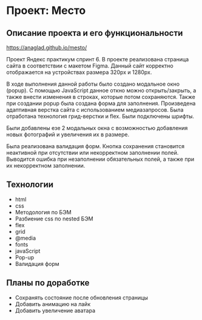 # Проект: Место
## Описание проекта и его функциональности

https://anaglad.github.io/mesto/

Проект Яндекс практикум спринт 6.
В проекте реализована страница сайта в соответствии с макетом Figma. 
Данный сайт корректно отображается на устройствах размера 320рх и 1280рх.

В ходе выполнения данной работы было создано модальное окно (popup). 
С помощью JavaScript данное откно можно открыть/закрыть, а также внести изменения в строках, которые потом сохраняются. Также при создании popup была создана форма для заполнения.
Произведена адаптивная верстка сайта с использованием медиазапросов.
Была отработана технология грид-верстки и flex.
Были подключены шрифты.

Были добавлены езе 2 модальных окна с возможностью добавления новых фотографий и увеличения их в размере.

Была реализована валидация форм. Кнопка сохранения становится неактивной при отсутствии или некорректном заполнении полей. Выводится ошибка при незаполнении обязательных полей, а также при их некорректном заполнении. 

## Технологии

* html
* css
* Методология по БЭМ
* Разбиение css по nested БЭМ
* flex
* grid
* @media
* fonts
* javaScript
* Pop-up
* Валидация форм

## Планы по доработке

* Сохранять состояние после обновления страницы
* Добавить анимацию на лайк
* Добавить увеличение аватара